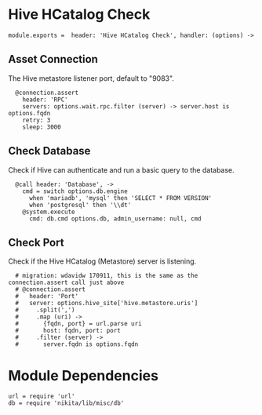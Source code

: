 
# Hive HCatalog Check

    module.exports =  header: 'Hive HCatalog Check', handler: (options) ->

## Asset Connection

The Hive metastore listener port, default to "9083".

      @connection.assert
        header: 'RPC'
        servers: options.wait.rpc.filter (server) -> server.host is options.fqdn
        retry: 3
        sleep: 3000

## Check Database

Check if Hive can authenticate and run a basic query to the database.

      @call header: 'Database', ->
        cmd = switch options.db.engine
          when 'mariadb', 'mysql' then 'SELECT * FROM VERSION'
          when 'postgresql' then '\\dt'
        @system.execute
          cmd: db.cmd options.db, admin_username: null, cmd

## Check Port

Check if the Hive HCatalog (Metastore) server is listening.

      # migration: wdavidw 170911, this is the same as the connection.assert call just above
      # @connection.assert
      #   header: 'Port'
      #   server: options.hive_site['hive.metastore.uris']
      #     .split(',')
      #     .map (uri) ->
      #       {fqdn, port} = url.parse uri
      #       host: fqdn, port: port
      #     .filter (server) ->
      #       server.fqdn is options.fqdn

# Module Dependencies

    url = require 'url'
    db = require 'nikita/lib/misc/db'
